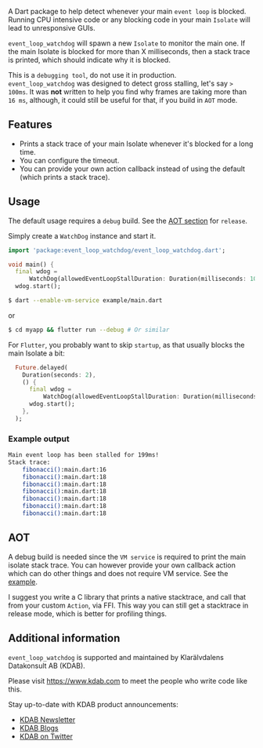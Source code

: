 A Dart package to help detect whenever your main `event loop` is blocked. Running CPU intensive code
or any blocking code in your main `Isolate` will lead to unresponsive GUIs.<br>

`event_loop_watchdog` will spawn a new `Isolate` to monitor the main one. If the main Isolate is blocked for more than X milliseconds, then a stack trace is printed, which should indicate why it is blocked.

This is a `debugging tool`, do not use it in production.<br>
`event_loop_watchdog` was designed to detect gross stalling, let's say `> 100ms`. It was **not** written to help you find why frames are taking more than `16 ms`, although, it could still be useful for that, if you build in `AOT` mode.


## Features

- Prints a stack trace of your main Isolate whenever it's blocked for a long time.
- You can configure the timeout.
- You can provide your own action callback instead of using the default (which prints a stack trace).


## Usage
The default usage requires a `debug` build. See the [AOT section](#aot) for `release`.

Simply create a `WatchDog` instance and start it.

```dart
import 'package:event_loop_watchdog/event_loop_watchdog.dart';

void main() {
  final wdog =
      WatchDog(allowedEventLoopStallDuration: Duration(milliseconds: 100));
  wdog.start();
```

```bash
$ dart --enable-vm-service example/main.dart
```
or

```bash
$ cd myapp && flutter run --debug # Or similar
```

For `Flutter`, you probably want to skip `startup`, as that usually blocks the main Isolate a bit:

```dart
  Future.delayed(
    Duration(seconds: 2),
    () {
      final wdog =
          WatchDog(allowedEventLoopStallDuration: Duration(milliseconds: 100));
      wdog.start();
    },
  );
```

### Example output
```bash
Main event loop has been stalled for 199ms!
Stack trace:
    fibonacci():main.dart:16
    fibonacci():main.dart:18
    fibonacci():main.dart:18
    fibonacci():main.dart:18
    fibonacci():main.dart:18
    fibonacci():main.dart:18
    fibonacci():main.dart:18
```

## AOT

A debug build is needed since the `VM service` is required to print the main isolate stack trace.
You can however provide your own callback action which can do other things and does not require VM service. See the [example](example/main2.dart).

I suggest you write a C library that prints a native stacktrace, and call that from your custom `Action`, via FFI. This way you
can still get a stacktrace in release mode, which is better for profiling things.


## Additional information

`event_loop_watchdog` is supported and maintained by Klarälvdalens Datakonsult AB (KDAB).

Please visit <https://www.kdab.com> to meet the people who write code like this.

Stay up-to-date with KDAB product announcements:

- [KDAB Newsletter](https://news.kdab.com)
- [KDAB Blogs](https://www.kdab.com/category/blogs)
- [KDAB on Twitter](https://twitter.com/KDABQt)
